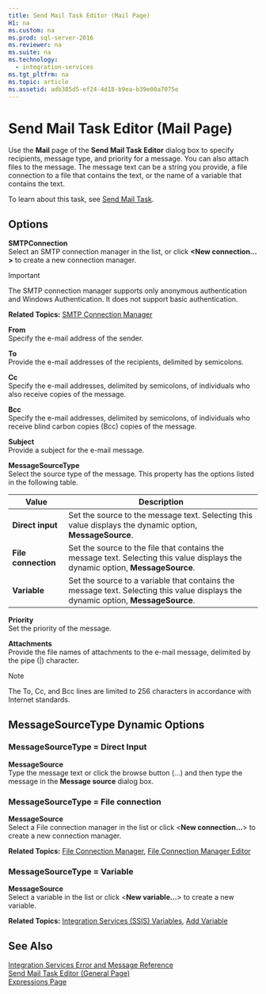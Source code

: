 ```yaml
---
title: Send Mail Task Editor (Mail Page)
H1: na
ms.custom: na
ms.prod: sql-server-2016
ms.reviewer: na
ms.suite: na
ms.technology: 
  - integration-services
ms.tgt_pltfrm: na
ms.topic: article
ms.assetid: adb385d5-ef24-4d18-b9ea-b39e00a7075e
---
```

# Send Mail Task Editor (Mail Page)
  Use the **Mail** page of the **Send Mail Task Editor** dialog box to specify recipients, message type, and priority for a message. You can also attach files to the message. The message text can be a string you provide, a file connection to a file that contains the text, or the name of a variable that contains the text.  
  
 To learn about this task, see [Send Mail Task](../../Topics/TopicNameNotContainA/Send-Mail-Task.md).  
  
## Options  
 **SMTPConnection**  
 Select an SMTP connection manager in the list, or click **<New connection…>** to create a new connection manager.  
  
> [!IMPORTANT]  
>  The SMTP connection manager supports only anonymous authentication and Windows Authentication. It does not support basic authentication.  
  
 **Related Topics:** [SMTP Connection Manager](../../Topics/TopicNameNotContainA/SMTP-Connection-Manager.md)  
  
 **From**  
 Specify the e-mail address of the sender.  
  
 **To**  
 Provide the e-mail addresses of the recipients, delimited by semicolons.  
  
 **Cc**  
 Specify the e-mail addresses, delimited by semicolons, of individuals who also receive copies of the message.  
  
 **Bcc**  
 Specify the e-mail addresses, delimited by semicolons, of individuals who receive blind carbon copies (Bcc) copies of the message.  
  
 **Subject**  
 Provide a subject for the e-mail message.  
  
 **MessageSourceType**  
 Select the source type of the message. This property has the options listed in the following table.  
  
|Value|Description|  
|-----------|-----------------|  
|**Direct input**|Set the source to the message text. Selecting this value displays the dynamic option, **MessageSource**.|  
|**File connection**|Set the source to the file that contains the message text. Selecting this value displays the dynamic option, **MessageSource**.|  
|**Variable**|Set the source to a variable that contains the message text. Selecting this value displays the dynamic option, **MessageSource**.|  
  
 **Priority**  
 Set the priority of the message.  
  
 **Attachments**  
 Provide the file names of attachments to the e-mail message, delimited by the pipe (|) character.  
  
> [!NOTE]  
>  The To, Cc, and Bcc lines are limited to 256 characters in accordance with Internet standards.  
  
## MessageSourceType Dynamic Options  
  
### MessageSourceType = Direct Input  
 **MessageSource**  
 Type the message text or click the browse button (…) and then type the message in the **Message source** dialog box.  
  
### MessageSourceType = File connection  
 **MessageSource**  
 Select a File connection manager in the list or click <**New connection…**> to create a new connection manager.  
  
 **Related Topics:** [File Connection Manager](../../Topics/TopicNameNotContainA/File-Connection-Manager.md), [File Connection Manager Editor](../../Topics/TopicNameNotContainA/File-Connection-Manager-Editor.md)  
  
### MessageSourceType = Variable  
 **MessageSource**  
 Select a variable in the list or click <**New variable…**> to create a new variable.  
  
 **Related Topics:** [Integration Services &#40;SSIS&#41; Variables](../../Topics/TopicNameNotContainA/Integration-Services--SSIS--Variables.md), [Add Variable](../../Topics/TopicNameNotContainA/Add-Variable.md)  
  
## See Also  
 [Integration Services Error and Message Reference](../../Topics/TopicNameNotContainA/Integration-Services-Error-and-Message-Reference.md)   
 [Send Mail Task Editor &#40;General Page&#41;](../../Topics/TopicNameNotContainA/Send-Mail-Task-Editor--General-Page-.md)   
 [Expressions Page](../../Topics/TopicNameNotContainA/Expressions-Page.md)  
  
  